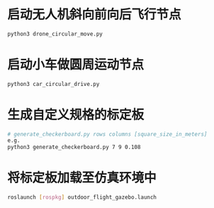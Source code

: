 # 启动无人机斜向前向后飞行节点

```bash
python3 drone_circular_move.py
```

# 启动小车做圆周运动节点

```bash
python3 car_circular_drive.py
```

# 生成自定义规格的标定板

```bash
# generate_checkerboard.py rows columns [square_size_in_meters]
e.g.
python3 generate_checkerboard.py 7 9 0.108
```

# 将标定板加载至仿真环境中

```bash
roslaunch [rospkg] outdoor_flight_gazebo.launch
```

